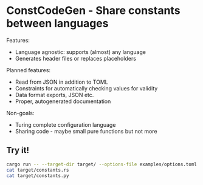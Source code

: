 # ConstCodeGen - Share constants between languages

Features:
* Language agnostic: supports (almost) any language
* Generates header files or replaces placeholders

Planned features:
* Read from JSON in addition to TOML
* Constraints for automatically checking values for validity
* Data format exports, JSON etc.
* Proper, autogenerated documentation

Non-goals:
* Turing complete configuration language
* Sharing code - maybe small pure functions but not more

## Try it!

```bash
cargo run -- --target-dir target/ --options-file examples/options.toml -c examples/constants.toml
cat target/constants.rs
cat target/constants.py
```
